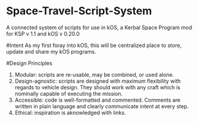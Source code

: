 # Space-Travel-Script-System
A connected system of scripts for use in kOS, a Kerbal Space Program mod
for KSP v 1.1 and kOS v 0.20.0

#Intent
As my first foray into kOS, this will be centralized place to store, update and share my kOS programs.

#Design Principles
1. Modular: scripts are re-usable, may be combined, or used alone.
2. Design-agnostic: scripts are designed with maximum flexibility with regards to vehicle design. They should work with any craft which is nominally capable of executing the mission. 
3. Accessible: code is well-formatted and commented. Comments are written in plain language and clearly communicate intent at every step.
4. Ethical: inspiration is aknowledged with links.
